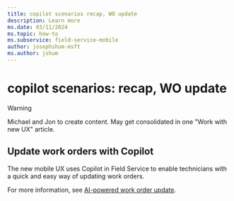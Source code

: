 ```yaml
---
title: copilot scenarios recap, WO update
description: Learn more
ms.date: 03/11/2024
ms.topic: how-to
ms.subservice: field-service-mobile
author: josephshum-msft
ms.author: jshum
---
```


# copilot scenarios: recap, WO update

> [!WARNING]
> Michael and Jon to create content. May get consolidated in one "Work with new UX" article.

## Update work orders with Copilot

The new mobile UX uses Copilot in Field Service to enable technicians with a quick and easy way of updating work orders.

For more information, see [AI-powered work order update](../work-order-update.md).